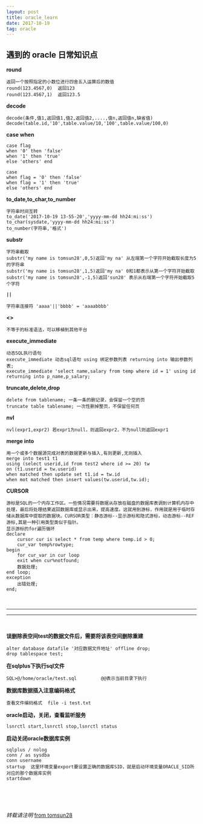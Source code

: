 ```yaml
---
layout: post
title: oracle_learn
date: 2017-10-19
tag: oracle
---
```


## 遇到的 oracle 日常知识点

**round**

	返回一个按照指定的小数位进行四舍五入运算后的数值
	round(123.4567,0)  返回123
	round(123.4567,1)  返回123.5

**decode**

	decode(条件,值1,返回值1,值2,返回值2,....,值n,返回值n,缺省值)
	decode(table.id,'10',table.value/10,'100',table.value/100,0)

**case when**

	case flag
	when '0' then 'false'
	when '1' then 'true'
	else 'others' end
	
	case
	when flag = '0' then 'false'
	when flag = '1' then 'true'
	else 'others' end

**to_date,to_char,to_number**

	字符串时间互转
	to_date('2017-10-19 13-55-20','yyyy-mm-dd hh24:mi:ss')
	to_char(sysdate,'yyyy-mm-dd hh24:mi:ss')
	to_number(字符串,'格式')

**substr**

	字符串截取
	substr('my name is tomsun28',0,5)返回'my na' 从左端第一个字符开始截取长度为5的字符串 
	substr('my name is tomsun28',1,5)返回'my na' 0和1都表示从第一个字符开始截取
	substr('my name is tomsun28',-1,5)返回'sun28' 表示从右端第一个字符开始截取5个字符

**`||`**

	字符串连接符 'aaaa'||'bbbb' = 'aaaabbbb'

**<>**

	不等于的标准语法，可以移植到其他平台

**execute_immediate**

	动态SQL执行语句
	execute_immediate 动态sql语句 using 绑定参数列表 returning into 输出参数列表;
	execute_immediate 'select name,salary from temp where id = 1' using id returning into p_name,p_salary;

**truncate,delete,drop**

	delete from tablename; 一条一条的删记录，会保留一个空的页
	truncate table tablename; 一次性删掉整页，不保留任何页

**nvl**

	nvl(expr1,expr2) 若expr1为null，则返回expr2，不为null则返回expr1

**merge into**

	用一个或多个数据源完成对表的数据更新与插入,有则更新,无则插入
	merge into test1 t1
	using (select userid,id from test2 where id >= 20) tw
	on (t1.userid = tw.userid)
	when matched then update set t1.id = tw.id
	when mot matched then insert values(tw.userid,tw.id);

**CURSOR**

	游标是SQL的一个内存工作区。一些情况需要将数据从存放在磁盘的数据库表调到计算机内存中处理，最后将处理结果返回数据库或显示出来，提高速度。这就用到游标，作用就是用于临时存储从数据库中提取的数据块。CURSOR类型：静态游标--显示游标和隐式游标，动态游标--REF游标,其是一种引用类型类似于指针。
	显示游标的for遍历循环
	declare
		cursor cur is select * from temp where temp.id > 0;
		cur_var temp%rowtype;
	begin
		for cur_var in cur loop
		exit when cur%notfound;
		数据处理;
	end loop;
	exception
		出错处理;
	end;


<br>

- - -
- - -

<br>

**误删除表空间test的数据文件后，需要将该表空间删除重建**

	alter database datafile '对应数据文件地址' offline drop; 
	drop tablespace test;

**在sqlplus下执行sql文件**

	SQL>@/home/oracle/test.sql         @@表示当前目录下执行

**数据库数据插入注意编码格式**

	查看文件编码格式  file -i test.txt

**oracle启动，关闭，查看监听服务**

	lsnrctl start,lsnrctl stop,lsnrctl status

**启动关闭oracle数据库实例**

	sqlplus / nolog
	conn / as sysdba
	conn username
	startup  这里环境变量export要设置正确的数据库SID，就是启动环境变量ORACLE_SID所对应的那个数据库实例
	startdown


<br>
<br>
<br>

*转载请注明* [from tomsun28](http://usthe.com)